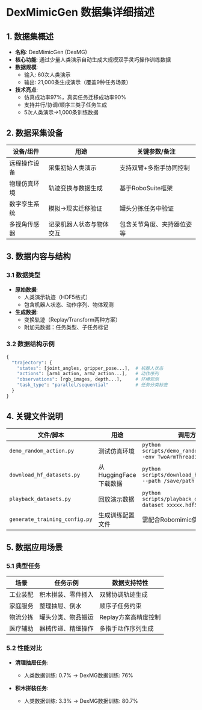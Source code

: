 # DexMimicGen 数据集详细描述

## 1. 数据集概述
- **名称**: DexMimicGen (DexMG)
- **核心功能**: 通过少量人类演示自动生成大规模双手灵巧操作训练数据  
- **数据规模**:  
  - 输入: 60次人类演示  
  - 输出: 21,000条生成演示（覆盖9种任务场景）  
- **技术亮点**:  
  - 仿真成功率97%，真实任务迁移成功率90%  
  - 支持并行/协调/顺序三类子任务生成  
  - 5次人类演示→1,000条训练数据  

## 2. 数据采集设备
| **设备/组件**       | **用途**                                | **关键参数/备注**                     |
|---------------------|----------------------------------------|---------------------------------------|
| 远程操作设备        | 采集初始人类演示                        | 支持双臂+多指手协同控制               |
| 物理仿真环境        | 轨迹变换与数据生成                      | 基于RoboSuite框架                     |
| 数字孪生系统        | 模拟→现实迁移验证                       | 罐头分拣任务中验证                    |
| 多视角传感器        | 记录机器人状态与物体交互                | 包含关节角度、夹持器位姿等            |

## 3. 数据内容与结构
### 3.1 数据类型
- **原始数据**:  
  - 人类演示轨迹（HDF5格式）  
  - 包含机器人状态、动作序列、物体观测  
- **生成数据**:  
  - 变换轨迹（Replay/Transform两种方案）  
  - 附加元数据：任务类型、子任务标记  

### 3.2 数据结构示例
```python
{
  "trajectory": {
    "states": [joint_angles, gripper_pose...],  # 机器人状态
    "actions": [arm1_action, arm2_action...],   # 动作序列
    "observations": [rgb_images, depth...],     # 环境观测
    "task_type": "parallel/sequential"          # 任务分类标签
  }
}
```
## 4. 关键文件说明

| 文件/脚本                     | 用途                          | 调用方式                                                                 |
|-------------------------------|-------------------------------|--------------------------------------------------------------------------|
| `demo_random_action.py`       | 测试仿真环境                   | `python scripts/demo_random_action.py --env TwoArmThreading`             |
| `download_hf_datasets.py`     | 从HuggingFace下载数据          | `python scripts/download_hf_datasets.py --path /save/path`               |
| `playback_datasets.py`        | 回放演示数据                   | `python scripts/playback_datasets.py --dataset xxxxx.hdf5`               |
| `generate_training_config.py` | 生成训练配置文件               | 需配合Robomimic使用                                                     |

## 5. 数据应用场景

### 5.1 典型任务

| 场景         | 任务示例               | 数据支持特性                  |
|--------------|------------------------|-----------------------------|
| 工业装配     | 积木拼装、零件插入      | 双臂协调轨迹生成              |
| 家庭服务     | 整理抽屉、倒水          | 顺序子任务约束                |
| 物流分拣     | 罐头分类、物品搬运      | Replay方案高精度控制          |
| 医疗辅助     | 器械传递、精细操作      | 多指手动作序列生成            |

### 5.2 性能对比

- **清理抽屉任务**:
  - 人类数据训练: 0.7% → DexMG数据训练: 76%
  
- **积木拼装任务**:
  - 人类数据训练: 3.3% → DexMG数据训练: 80.7%